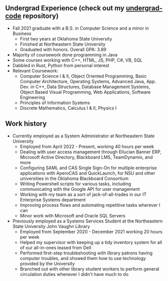 ## Undergrad Experience (check out my [undergrad-code](https://github.com/kadenscroggins/undergrad-code) repository)
* Fall 2021 graduate with a B.S. in Computer Science and a minor in Business
  - First two years at Oklahoma State University
  - Finished at Northeastern State University
  - Graduated with honors. Overall GPA: 3.89
* Majority of coursework done programming in Java
* Some courses working with C++, HTML, JS, PHP, C#, VB, SQL
* Dabbled in Rust, Python from personal interest
* Relevant Coursework:
  - Computer Science I & II, Object Oriented Programming, Basic Computer Architecture, Operating Systems, Advanced Java, App. Dev. in C++, Data Structures, Database Management Systems, Object Based Visual Programming, Web Applications, Software Engineering
  - Principles of Information Systems
  - Discrete Mathematics, Calculus I & II, Physics I
## Work history
* Currently employed as a System Administrator at Northeastern State University
  - Employed from April 2022 - Present, working 40 hours per week
  - Dealing with user access management through Ellucian Banner ERP, Microsoft Active Directory, Blackboard LMS, TeamDynamix, and more
  - Configuring SAML and CAS Single Sign-On for multiple enterprise applications with AperoCAS and QuickLaunch, for NSU and other universities in the Oklahoma Blackboard Consortium
  - Writing Powershell scripts for various tasks, including communicating with the Google API for user management
  - Working with my team as a sort of jack-of-all-trades in our IT Enterprise Systems department
  - Improving process flows and automating repetitive tasks wherever I can
  - Minor work with Microsoft and Oracle SQL Servers
* Previously employed as a Systems Services Student at the Northeastern State University John Vaughn Library
  - Employed from September 2020 - December 2021 working 20 hours per week
  - Helped my supervisor with keeping up a tidy inventory system for all of our all-in-ones leased from Dell
  - Performed first-step troubleshooting with library patrons having computer troubles, and showed them how to use technology provided by the University
  - Branched out with other library student workers to perform general circulation duties whenever I didn't have much to do
<!--
TODO:
* Add goals section
-->
